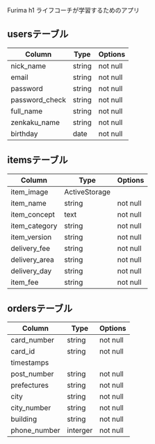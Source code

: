 Furima h1
ライフコーチが学習するためのアプリ

## usersテーブル

| Column           | Type      | Options          |
| ---------------- | --------- | ---------------- |
| nick_name        | string    | not null         |
| email            | string    | not null         |
| password         | string    | not null         |
| password_check   | string    | not null         |
| full_name        | string    | not null         |
| zenkaku_name     | string    | not null         |
| birthday         | date      | not null         |

## itemsテーブル

| Column          | Type          | Options  |
| --------------- | ------------- | -------- |
| item_image      | ActiveStorage |          |
| item_name       | string        | not null |
| item_concept    | text          | not null |
| item_category   | string        | not null |
| item_version    | string        | not null |
| delivery_fee    | string        | not null |
| delivery_area   | string        | not null |
| delivery_day    | string        | not null |
| item_fee        | string        | not null |


## ordersテーブル

| Column       | Type       | Options  |
| -----------  | ---------- | -------- |
| card_number  | string     | not null |
| card_id      | string     | not null |
| timestamps   |            |          |
| post_number  | string     | not null |
| prefectures  | string     | not null |
| city         | string     | not null |
| city_number  | string     | not null |
| building     | string     | not null |
| phone_number | interger   | not null |